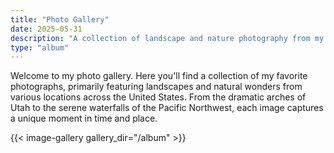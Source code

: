 ```yaml
---
title: "Photo Gallery"
date: 2025-05-31
description: "A collection of landscape and nature photography from my travels across the United States"
type: "album"
---
```


Welcome to my photo gallery. Here you'll find a collection of my favorite photographs, primarily featuring landscapes and natural wonders from various locations across the United States. From the dramatic arches of Utah to the serene waterfalls of the Pacific Northwest, each image captures a unique moment in time and place.

{{< image-gallery gallery_dir="/album" >}}